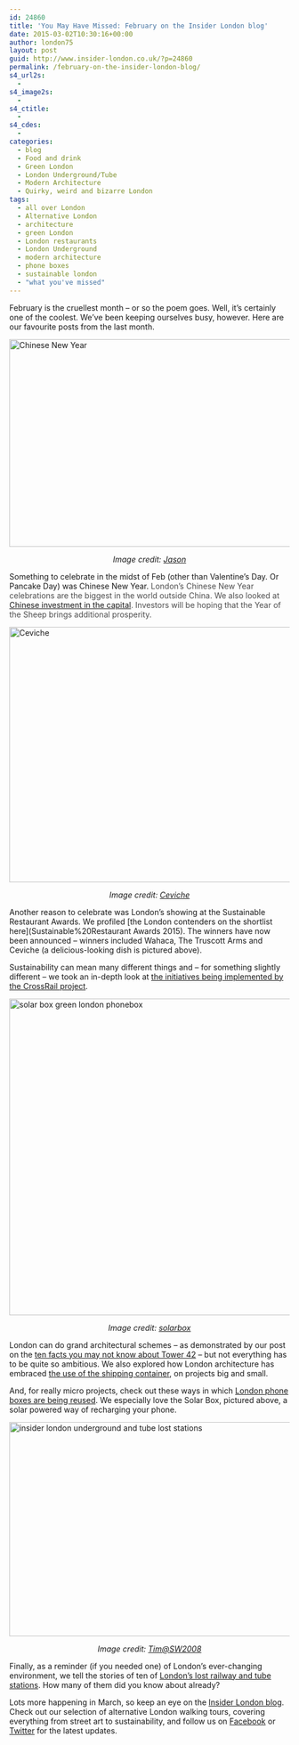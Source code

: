 ```yaml
---
id: 24860
title: 'You May Have Missed: February on the Insider London blog'
date: 2015-03-02T10:30:16+00:00
author: london75
layout: post
guid: http://www.insider-london.co.uk/?p=24860
permalink: /february-on-the-insider-london-blog/
s4_url2s:
  - 
s4_image2s:
  - 
s4_ctitle:
  - 
s4_cdes:
  - 
categories:
  - blog
  - Food and drink
  - Green London
  - London Underground/Tube
  - Modern Architecture
  - Quirky, weird and bizarre London
tags:
  - all over London
  - Alternative London
  - architecture
  - green London
  - London restaurants
  - London Underground
  - modern architecture
  - phone boxes
  - sustainable london
  - "what you've missed"
---
```

February is the cruellest month &#8211; or so the poem goes. Well, it&#8217;s certainly one of the coolest. We&#8217;ve been keeping ourselves busy, however. Here are our favourite posts from the last month.

<img class="aligncenter wp-image-24778 size-full" src="http://www.insider-london.co.uk/wp-content/uploads/2015/02/Chinese-New-Year.jpg" alt="Chinese New Year" width="569" height="373" />

<p style="text-align: center;">
  <em>Image credit: <a href="https://www.flickr.com/photos/lewishamdreamer/99520112/in/photolist-9N4S1-bhqwF2-bhqwXx-bhqy6B-bhqyoR-bhqxRz-bhqxwX-bhqyZZ-bhqxgZ-bhqyGB-9hfps3-5WK3Eu-4Euxvr-covTJ-9hfprY-9hc6QR-9hc6PR-9hc6Qz-9hfps5-9hfprL-9hfps9-9hfjV5-9hfjUY-9hfjUN-9hfjUQ-9hc6QD-9hc6Px-9hc6PF-9hfprU-9hfjUS-jGW2gj-4qN1f3-4rCukE-5X9fUV-4rCu9f-4rCo9A-jGUz8i-4rCrXJ-xkN5m-4rykaa-4rCtim-2ktJU-4ryirc-D974p-4reyFM-7EK3uq-bq3rHZ-7EK21E-7EK5D3-4rCvuh">Jason</a></em>
</p>

Something to celebrate in the midst of Feb (other than Valentine&#8217;s Day. Or Pancake Day) was Chinese New Year. <span style="color: #4d4d4d;">London’s Chinese New Year celebrations are the biggest in the world outside China. We also looked at <a href="http://www.insider-london.co.uk/2015/02/16/celebrate-chinese-new-year-in-london/">Chinese investment in the capital</a>. Investors will be hoping that the Year of the Sheep brings additional prosperity. </span>

<img class="aligncenter wp-image-24677 size-full" src="http://www.insider-london.co.uk/wp-content/uploads/2015/02/BeFunky_ceviche.jpg_mini.jpg" alt="Ceviche" width="569" height="459" />

<p style="text-align: center;">
  <em>Image credit: <a href="http://cevicheuk.com/">Ceviche</a></em>
</p>

Another reason to celebrate was London&#8217;s showing at the Sustainable Restaurant Awards. We profiled [the London contenders on the shortlist here](Sustainable%20Restaurant Awards 2015). The winners have now been announced &#8211; winners included Wahaca, The Truscott Arms and Ceviche (a delicious-looking dish is pictured above).

Sustainability can mean many different things and &#8211; for something slightly different &#8211; we took an in-depth look at [the initiatives being implemented by the CrossRail project](http://www.insider-london.co.uk/2015/02/23/making-tracks-crossrail-sustainability/).

<img class="aligncenter wp-image-24669 size-full" src="http://www.insider-london.co.uk/wp-content/uploads/2015/02/solarbox_6_mini.jpeg" alt="solar box green london phonebox" width="569" height="569" />

<p style="text-align: center;">
  <em>Image credit: <a href="http://www.solarboxlondon.org/" target="_blank">solarbox</a></em>
</p>

London can do grand architectural schemes &#8211; as demonstrated by our post on the [ten facts you may not know about Tower 42](http://www.insider-london.co.uk/2015/02/13/10-great-facts-about-tower-42/) &#8211; but not everything has to be quite so ambitious. We also explored how London architecture has embraced <a href="http://www.insider-london.co.uk/2015/02/20/london-container-capital/" target="_blank">the use of the shipping container</a>, on projects big and small.

And, for really micro projects, check out these ways in which <a href="http://www.insider-london.co.uk/2015/02/06/londons-most-unusual-phone-boxes/" target="_blank">London phone boxes are being reused</a>. We especially love the Solar Box, pictured above, a solar powered way of recharging your phone.

<img class="aligncenter wp-image-24833 size-full" src="http://www.insider-london.co.uk/wp-content/uploads/2015/02/3295505601_f00005bb1b_z-2.jpg" alt="insider london underground and tube lost stations" width="569" height="385" />

<p style="text-align: center;">
  <em>Image credit: <a href="https://www.flickr.com/photos/25347284@N04/3295505601/in/photolist-62dk16-k7uAUu-72DTa9-oBBpCT-7fwEBU-oU6tsc-dZVYW4-7MTiAX-8ndq8X-fuRj3T-6gDTud-8dUWB2-83zxqq-81JzLb-81EsMc-81JzpW-81JAH3-81JA6w-58VhsE-7MTjKp-skrcz-bufHw5-81FrFK-81JCL1-81FtLe-5pdeiQ-5oUQtp-dNRRQt-6fSHaY-5FTCTa-dNRRCg-6fNEGM-brk3Fg-66j7kX-e1vecQ-5YETq2-887yaZ-b2ZN7M-6Ph6JK-89zjmE-5LDsRZ-5VkE3c-7DQooG-4P9Yqu-67Yj92-axsKyp-axsLjM-7oHLiT-deFzo3-8m1QsV" target="_blank">Tim@SW2008</a></em>
</p>

Finally, as a reminder (if you needed one) of London&#8217;s ever-changing environment, we tell the stories of ten of <a href="http://www.insider-london.co.uk/2015/02/27/londons-lost-railway-tube-stations/" target="_blank">London&#8217;s lost railway and tube stations</a>. How many of them did you know about already?

Lots more happening in March, so keep an eye on the <a href="http://www.insider-london.co.uk/blog/" target="_blank">Insider London blog</a>. Check out our selection of alternative London walking tours, covering everything from street art to sustainability, and follow us on <a href="https://www.facebook.com/insiderlondon" target="_blank">Facebook</a> or <a href="https://twitter.com/insiderlondon" target="_blank">Twitter</a> for the latest updates.
